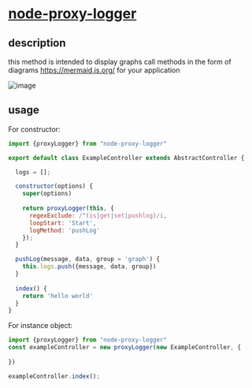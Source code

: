 # [node-proxy-logger](https://www.npmjs.com/package/node-proxy-logger)

## description

this method is intended to display graphs call methods in the form of diagrams https://mermaid.js.org/
for your application

![image](https://github.com/user-attachments/assets/683fe054-dcc7-4f8f-8b50-cec8132fd4b1)


## usage

For constructor:

```js
import {proxyLogger} from "node-proxy-logger"

export default class ExampleController extends AbstractController {

  logs = [];

  constructor(options) {
    super(options)
    
    return proxyLogger(this, {
      regexExclude: /^(is|get|set|pushlog)/i,
      loopStart: 'Start',
      logMethod: 'pushLog'
    });
  }

  pushLog(message, data, group = 'graph') {
    this.logs.push({message, data, group})
  }
  
  index() {
    return 'hello world'
  }
}
```

For instance object:

```js
import {proxyLogger} from "node-proxy-logger"
const exampleController = new proxyLogger(new ExampleController, {
	
})

exampleController.index();
```

